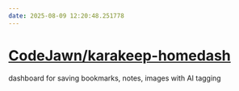 ```yaml
---
date: 2025-08-09 12:20:48.251778
---
```


# [CodeJawn/karakeep-homedash](https://github.com/CodeJawn/karakeep-homedash)

dashboard for saving bookmarks, notes, images with AI tagging